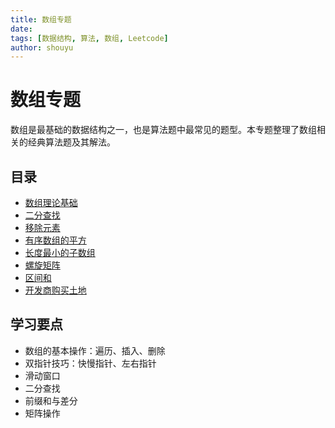 ```yaml
---
title: 数组专题
date:
tags: [数据结构, 算法, 数组, Leetcode]
author: shouyu
---
```


# 数组专题

数组是最基础的数据结构之一，也是算法题中最常见的题型。本专题整理了数组相关的经典算法题及其解法。

## 目录

- [数组理论基础](./数组理论基础)
- [二分查找](./二分查找)
- [移除元素](./移除元素)
- [有序数组的平方](./有序数组的平方)
- [长度最小的子数组](./长度最小的子数组)
- [螺旋矩阵](./螺旋矩阵)
- [区间和](./区间和)
- [开发商购买土地](./开发商购买土地)

## 学习要点

- 数组的基本操作：遍历、插入、删除
- 双指针技巧：快慢指针、左右指针
- 滑动窗口
- 二分查找
- 前缀和与差分
- 矩阵操作
